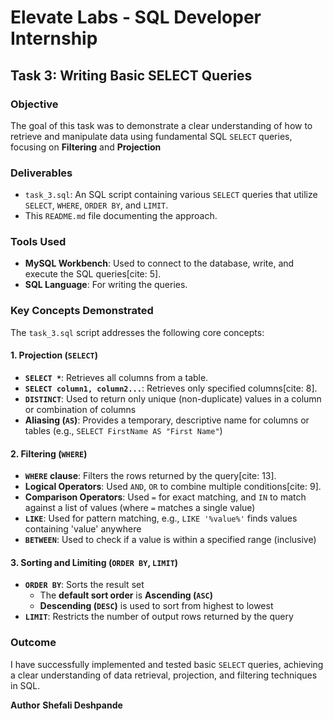 # Elevate Labs - SQL Developer Internship

## Task 3: Writing Basic SELECT Queries

### Objective
The goal of this task was to demonstrate a clear understanding of how to retrieve and manipulate data using fundamental SQL `SELECT` queries, focusing on **Filtering** and **Projection**

### Deliverables
* `task_3.sql`: An SQL script containing various `SELECT` queries that utilize `SELECT`, `WHERE`, `ORDER BY`, and `LIMIT`.
* This `README.md` file documenting the approach.

### Tools Used
*  **MySQL Workbench**: Used to connect to the database, write, and execute the SQL queries[cite: 5].
* **SQL Language**: For writing the queries.

### Key Concepts Demonstrated

The `task_3.sql` script addresses the following core concepts:

#### 1. Projection (`SELECT`)
* **`SELECT *`**: Retrieves all columns from a table.
* **`SELECT column1, column2...`**: Retrieves only specified columns[cite: 8].
* **`DISTINCT`**: Used to return only unique (non-duplicate) values in a column or combination of columns
* **Aliasing (`AS`)**: Provides a temporary, descriptive name for columns or tables (e.g., `SELECT FirstName AS "First Name"`)

#### 2. Filtering (`WHERE`)
* **`WHERE` clause**: Filters the rows returned by the query[cite: 13].
* **Logical Operators**: Used `AND`, `OR` to combine multiple conditions[cite: 9].
* **Comparison Operators**: Used `=` for exact matching, and `IN` to match against a list of values (where `=` matches a single value)
* **`LIKE`**: Used for pattern matching, e.g., `LIKE '%value%'` finds values containing 'value' anywhere
* **`BETWEEN`**: Used to check if a value is within a specified range (inclusive)

#### 3. Sorting and Limiting (`ORDER BY`, `LIMIT`)
* **`ORDER BY`**: Sorts the result set
    * The **default sort order** is **Ascending (`ASC`)**
    * **Descending (`DESC`)** is used to sort from highest to lowest
* **`LIMIT`**: Restricts the number of output rows returned by the query

### Outcome
I have successfully implemented and tested basic `SELECT` queries, achieving a clear understanding of data retrieval, projection, and filtering techniques in SQL.

**Author**
**Shefali Deshpande**
